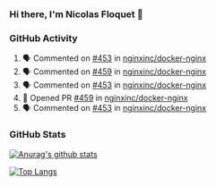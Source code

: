 ### Hi there, I'm Nicolas Floquet 👋

<!--
**NicolasFloquet/NicolasFloquet** is a ✨ _special_ ✨ repository because its `README.md` (this file) appears on your GitHub profile.

Here are some ideas to get you started:

- 🔭 I’m currently working on ...
- 🌱 I’m currently learning ...
- 👯 I’m looking to collaborate on ...
- 🤔 I’m looking for help with ...
- 💬 Ask me about ...
- 📫 How to reach me: ...
- 😄 Pronouns: ...
- ⚡ Fun fact: ...
-->

### GitHub Activity 

<!--START_SECTION:activity-->
1. 🗣 Commented on [#453](https://github.com/nginxinc/docker-nginx/issues/453) in [nginxinc/docker-nginx](https://github.com/nginxinc/docker-nginx)
2. 🗣 Commented on [#459](https://github.com/nginxinc/docker-nginx/issues/459) in [nginxinc/docker-nginx](https://github.com/nginxinc/docker-nginx)
3. 🗣 Commented on [#453](https://github.com/nginxinc/docker-nginx/issues/453) in [nginxinc/docker-nginx](https://github.com/nginxinc/docker-nginx)
4. 💪 Opened PR [#459](https://github.com/nginxinc/docker-nginx/pull/459) in [nginxinc/docker-nginx](https://github.com/nginxinc/docker-nginx)
5. 🗣 Commented on [#453](https://github.com/nginxinc/docker-nginx/issues/453) in [nginxinc/docker-nginx](https://github.com/nginxinc/docker-nginx)
<!--END_SECTION:activity-->

### GitHub Stats

[![Anurag's github stats](https://github-readme-stats.vercel.app/api?username=NicolasFloquet&count_private=true&show_icons=true)](https://github.com/anuraghazra/github-readme-stats)

[![Top Langs](https://github-readme-stats.vercel.app/api/top-langs/?username=NicolasFloquet&hide=html&layout=compact)](https://github.com/anuraghazra/github-readme-stats)

